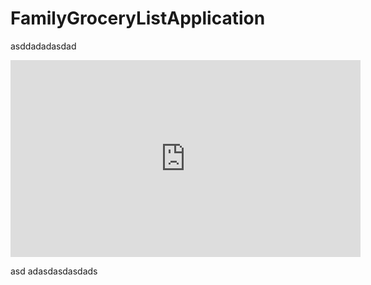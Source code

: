 # FamilyGroceryListApplication
asddadadasdad  



<p align="center">  
  <iframe width="560" height="315" src="https://www.youtube.com/embed/BE2k_xGL9dk" title="YouTube video player" frameborder="0" allow="accelerometer; autoplay; clipboard-write; encrypted-media; gyroscope; picture-in-picture" allowfullscreen></iframe>
  </p>
  
  
  
  asd
adasdasdasdads
